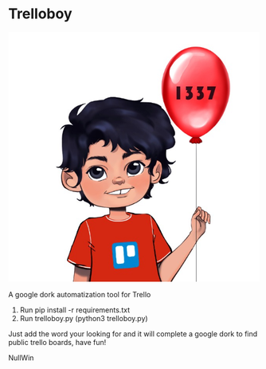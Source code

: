 # Trelloboy

![](images/51c52688-9e22-4d73-8207-e6692a358aa8.jpg)


A google dork automatization tool for Trello

1. Run  pip install -r requirements.txt
2. Run trelloboy.py (python3 trelloboy.py)

Just add the word your looking for and it will complete a google dork to find public trello boards, have fun!

NullWin
